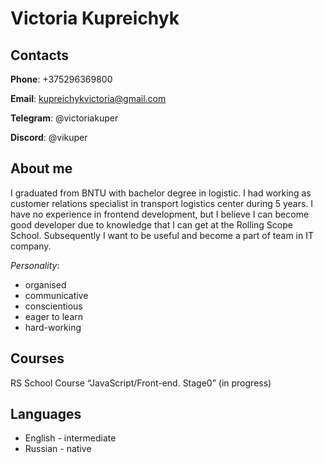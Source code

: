 # **Victoria Kupreichyk** #

## **Contacts** ##
**Phone**: +375296369800

**Email**: kupreichykvictoria@gmail.com

**Telegram**: @victoriakuper

**Discord**: @vikuper

## **About me** ##
I graduated from BNTU with bachelor degree in logistic. I had working as customer relations specialist in transport logistics center during 5 years.
I have no experience in frontend development, but I believe I can become good developer due to knowledge that I can get at the Rolling Scope School. Subsequently I want to be useful and become a part of team in IT company.

*Personality*:
- organised
- communicative
- conscientious
- eager to learn
- hard-working 

## **Courses** ##

RS School Course “JavaScript/Front-end. Stage0” (in progress)

## **Languages** ##

- English - intermediate
- Russian - native